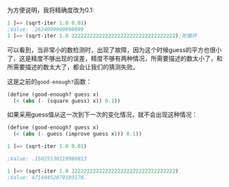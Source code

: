 为方便说明，我将精确度改为0.1:

```lisp
1 ]=> (sqrt-iter 1.0 0.01)
;Value: .2624009900990099
1 ]=> (sqrt-iter 1.0 2222222222222222222222222222222222);死循环
```

可以看到，当非常小的数检测时，出现了故障，因为这个时候guess的平方也很小了，这是精度不够出现的误差，精度不够有两种情况，所需要描述的数太小了，和所需要描述的数太大了，都会让我们的猜测失败。

这是之前的`good-enough?`函数：

```lisp
(define (good-enough? guess x)
  (< (abs (- (square guess) x)) 0.1))
```



如果采用guess值从这一次到下一次的变化情况，就不会出现这种情况：

```lisp
(define (good-enough? guess x)
  (< (abs (- guess (improve guess x))) 0.1))

1 ]=> (sqrt-iter 1.0 0.01)

;Value: .15025530119986813

1 ]=> (sqrt-iter 1.0 2222222222222222222222222222222222)
;Value: 47140452079103170.
```

